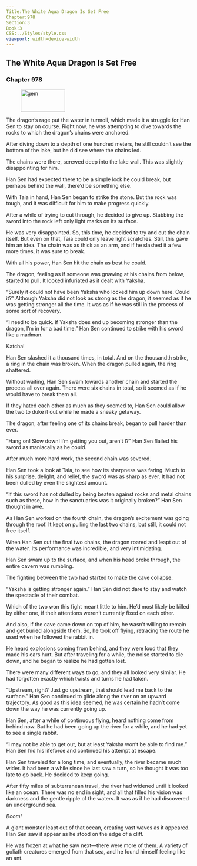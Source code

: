 ```yaml
---
Title:The White Aqua Dragon Is Set Free 
Chapter:978 
Section:3 
Book:3 
CSS:../Styles/style.css 
viewport: width=device-width
---
```

  
## The White Aqua Dragon Is Set Free
### Chapter 978
  
<figure>
	<img src="../Images/gem.gif" alt="gem" id="gem" width="120" height="60" />
</figure>
  

  
The dragon’s rage put the water in turmoil, which made it a struggle for Han Sen to stay on course. Right now, he was attempting to dive towards the rocks to which the dragon’s chains were anchored.

After diving down to a depth of one hundred meters, he still couldn’t see the bottom of the lake, but he did see where the chains led.

The chains were there, screwed deep into the lake wall. This was slightly disappointing for him.

Han Sen had expected there to be a simple lock he could break, but perhaps behind the wall, there’d be something else.

With Taia in hand, Han Sen began to strike the stone. But the rock was tough, and it was difficult for him to make progress quickly.

After a while of trying to cut through, he decided to give up. Stabbing the sword into the rock left only light marks on its surface.

He was very disappointed. So, this time, he decided to try and cut the chain itself. But even on that, Taia could only leave light scratches. Still, this gave him an idea. The chain was as thick as an arm, and if he slashed it a few more times, it was sure to break.

With all his power, Han Sen hit the chain as best he could.

The dragon, feeling as if someone was gnawing at his chains from below, started to pull. It looked infuriated as it dealt with Yaksha.

“Surely it could not have been Yaksha who locked him up down here. Could it?” Although Yaksha did not look as strong as the dragon, it seemed as if he was getting stronger all the time. It was as if he was still in the process of some sort of recovery.

“I need to be quick. If Yaksha does end up becoming stronger than the dragon, I’m in for a bad time.” Han Sen continued to strike with his sword like a madman.

Katcha!

Han Sen slashed it a thousand times, in total. And on the thousandth strike, a ring in the chain was broken. When the dragon pulled again, the ring shattered.

Without waiting, Han Sen swam towards another chain and started the process all over again. There were six chains in total, so it seemed as if he would have to break them all.

If they hated each other as much as they seemed to, Han Sen could allow the two to duke it out while he made a sneaky getaway.

The dragon, after feeling one of its chains break, began to pull harder than ever.

“Hang on! Slow down! I’m getting you out, aren’t I?” Han Sen flailed his sword as maniacally as he could.

After much more hard work, the second chain was severed.

Han Sen took a look at Taia, to see how its sharpness was faring. Much to his surprise, delight, and relief, the sword was as sharp as ever. It had not been dulled by even the slightest amount.

“If this sword has not dulled by being beaten against rocks and metal chains such as these, how in the sanctuaries was it originally broken?” Han Sen thought in awe.

As Han Sen worked on the fourth chain, the dragon’s excitement was going through the roof. It kept on pulling the last two chains, but still, it could not free itself.

When Han Sen cut the final two chains, the dragon roared and leapt out of the water. Its performance was incredible, and very intimidating.

Han Sen swam up to the surface, and when his head broke through, the entire cavern was rumbling.

The fighting between the two had started to make the cave collapse.

“Yaksha is getting stronger again.” Han Sen did not dare to stay and watch the spectacle of their combat.

Which of the two won this fight meant little to him. He’d most likely be killed by either one, if their attentions weren’t currently fixed on each other.

And also, if the cave came down on top of him, he wasn’t willing to remain and get buried alongside them. So, he took off flying, retracing the route he used when he followed the rabbit in.

He heard explosions coming from behind, and they were loud that they made his ears hurt. But after traveling for a while, the noise started to die down, and he began to realize he had gotten lost.

There were many different ways to go, and they all looked very similar. He had forgotten exactly which twists and turns he had taken.

“Upstream, right? Just go upstream, that should lead me back to the surface.” Han Sen continued to glide along the river on an upward trajectory. As good as this idea seemed, he was certain he hadn’t come down the way he was currently going up.

Han Sen, after a while of continuous flying, heard nothing come from behind now. But he had been going up the river for a while, and he had yet to see a single rabbit.

“I may not be able to get out, but at least Yaksha won’t be able to find me.” Han Sen hid his lifeforce and continued his attempt at escape.

Han Sen traveled for a long time, and eventually, the river became much wider. It had been a while since he last saw a turn, so he thought it was too late to go back. He decided to keep going.

After fifty miles of subterranean travel, the river had widened until it looked like an ocean. There was no end in sight, and all that filled his vision was darkness and the gentle ripple of the waters. It was as if he had discovered an underground sea.

*Boom!*

A giant monster leapt out of that ocean, creating vast waves as it appeared. Han Sen saw it appear as he stood on the edge of a cliff.

He was frozen at what he saw next—there were more of them. A variety of goliath creatures emerged from that sea, and he found himself feeling like an ant.
